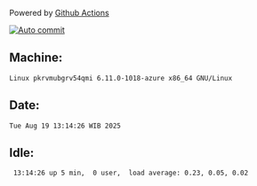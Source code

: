 Powered by [Github Actions](https://github.com/features/actions)

[![Auto commit](https://github.com/hiage/workstation/workflows/Auto%20commit/badge.svg)](https://github.com/hiage/workstation/actions?query=workflow%3A%22Auto+commit%22)

## Machine:
```
Linux pkrvmubgrv54qmi 6.11.0-1018-azure x86_64 GNU/Linux
```
## Date:
```
Tue Aug 19 13:14:26 WIB 2025
```
## Idle:
```
 13:14:26 up 5 min,  0 user,  load average: 0.23, 0.05, 0.02
```
